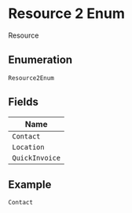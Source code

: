 
# Resource 2 Enum

Resource

## Enumeration

`Resource2Enum`

## Fields

| Name |
|  --- |
| `Contact` |
| `Location` |
| `QuickInvoice` |

## Example

```
Contact
```

